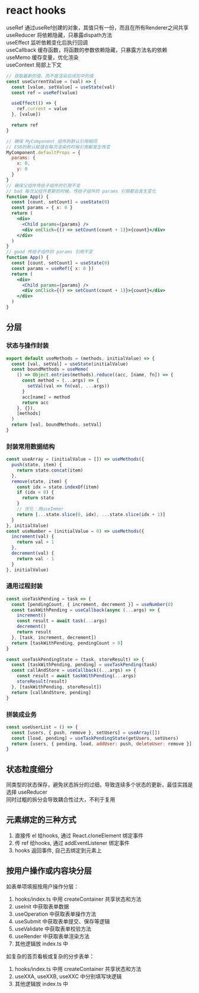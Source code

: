 # react hooks

useRef      通过useRef创建的对象，其值只有一份，而且在所有Renderer之间共享  
useReducer  将依赖隐藏，只暴露dispath方法  
useEffect   监听依赖变化后执行回调  
useCallback 缓存函数，将函数的参数依赖隐藏，只暴露方法名的依赖  
useMemo     缓存变量，优化渲染  
useContext  局部上下文  

``` jsx
// 获取最新的值，而不是渲染后闭包中的值
const useCurrentValue = (val) => {
  const [value, setValue] = useState(val)
  const ref = useRef(value)

  useEffect(() => {
    ref.current = value
  }, [value])

  return ref
}

// 确保 MyComponent 组件的默认引用相同
// ES6的默认赋值在每次渲染的时候引用都发生改变
MyComponent.defaultProps = {
  params: {
    x: 0,
    y: 0
  }
}
// 确保父组件传给子组件的引用不变
// bad 每次父组件更新的时候，传给子组件的 params 引用都会发生变化
function App() {
  const [count, setCount] = useState(0)
  const params = { x: 0 }
  return (
    <div>
      <Child params={params} />
      <div onClick={() => setCount(count + 1)}>{count}</div>
    </div>
  )
}
// good 传给子组件的 params 引用不变
function App() {
  const [count, setCount] = useState(0)
  const params = useRef({ x: 0 })
  return (
    <div>
      <Child params={params} />
      <div onClick={() => setCount(count + 1)}>{count}</div>
    </div>
  )
}
```


## 分层

### 状态与操作封装

``` js
export default useMethods = (methods, initialValue) => {
  const [val, setVal] = useState(initialValue)
  const boundMethods = useMemo(
    () => Object.entries(methods).reduce((acc, [name, fn]) => {
      const method = (...args) => {
        setVal(val => fn(val, ...args))
      }
      acc[name] = method
      return acc
    }, {}),
    [methods]
  )
  return [val, boundMethods, setVal]
}
```

### 封装常用数据结构

``` js
const useArray = (initialValue = []) => useMethods({
  push(state, item) {
    return state.concat(item)
  },
  remove(state, item) {
    const idx = state.indexOf(item)
    if (idx < 0) {
      return state
    }
    // 优化：用useImmer
    return [...state.slice(0, idx), ...state.slice(idx + 1)]
  }
}, initialValue)
const useNumber = (initialValue = 0) => useMethods({
  increment(val) {
    return val + 1
  },
  decrement(val) {
    return val - 1
  }
}, initialValue)
```

### 通用过程封装

``` js
const useTaskPending = task => {
  const [pendingCount, { increment, decrement }] = useNumber(0)
  const taskWithPending = useCallback(async (...args) => {
    increment()
    const result = await task(...args)
    decrement()
    return result
  }, [task, increment, decrement])
  return [taskWithPending, pendingCount > 0]
}

const useTaskPendingState = (task, storeResult) => {
  const [taskWithPending, pending] = useTaskPending(task)
  const callAndStore = useCallback((...args) => {
    const result = await taskWithPending(...args)
    storeResult(result)
  }, [taskWithPending, storeResult])
  return [callAndStore, pending]
}
```

### 拼装成业务

``` js
const useUserList = () => {
  const [users, { push, remove }, setUsers] = useArray([])
  const [load, pending] = useTaskPendingState(getUsers, setUsers)
  return [users, { pending, load, addUser: push, deleteUser: remove }]
}
```

## 状态粒度细分

同类型的状态保存，避免状态拆分的过细，导致连续多个状态的更新，最佳实践是选择 useReducer  
同时过粗的拆分会导致耦合性过大，不利于复用  

## 元素绑定的三种方式

1. 直接传 el 给hooks, 通过 React.cloneElement 绑定事件
2. 传 ref 给hooks, 通过 addEventListener 绑定事件
3. hooks 返回事件, 自己去绑定到元素上

## 按用户操作或内容块分层

如表单项填报按用户操作分层：
1. hooks/index.ts 中用 createContainer 共享状态和方法
2. useInit 中获取表单数据
3. useOperation 中获取表单操作方法
4. useSubmit 中获取表单提交、保存等逻辑
5. useValidate 中获取表单校验方法
6. useRender 中获取表单渲染方法
7. 其他逻辑放 index.ts 中

如复杂的首页看板或复杂的分步表单：
1. hooks/index.ts 中用 createContainer 共享状态和方法
2. useXXA, useXXB, useXXC 中分别填写块逻辑
3. 其他逻辑放 index.ts 中
